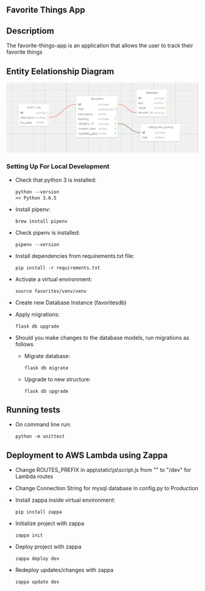 ## Favorite Things App

## Descriptiom
The favorite-things-app is an application that allows the user to track their favorite things

## Entity Eelationship Diagram

![alt](https://raw.githubusercontent.com/a-maksousa/favorite-things/master/ERM.JPG)

### Setting Up For Local Development

-   Check that python 3 is installed:

    ```
    python --version
    >> Python 3.6.5
    ```

-   Install pipenv:

    ```
    brew install pipenv
    ```

-   Check pipenv is installed:
    ```
    pipenv --version
    ```
-   Install dependencies from requirements.txt file:

    ```
    pip install -r requirements.txt
    ```
-   Activate a virtual environment:

    ```
    source favorites/venv/venv
    ```

-   Create new Database Instance (favoritesdb)

-   Apply migrations:

    ```
    flask db upgrade
    ```
*   Should you make changes to the database models, run migrations as follows

    -   Migrate database:

        ```
        flask db migrate
        ```

    -   Upgrade to new structure:
        ```
        flask db upgrade
        ```

##  Running tests
-   On command line run:
    ```
    python -m unittest
    ```

##  Deployment to AWS Lambda using Zappa
-   Change ROUTES_PREFIX in app\static\js\script.js from "" to "/dev" for Lambda routes

-   Change Connection String for mysql database in config.py to Production

-   Install zappa inside virtual environment:

    ```
    pip install zappa
    ```

-   Initialize project with zappa

    ```
    zappa init
    ```

-   Deploy project with zappa

    ```
    zappa deploy dev
    ```

-   Redeploy updates/changes with zappa

    ```
    zappa update dev
    ```
